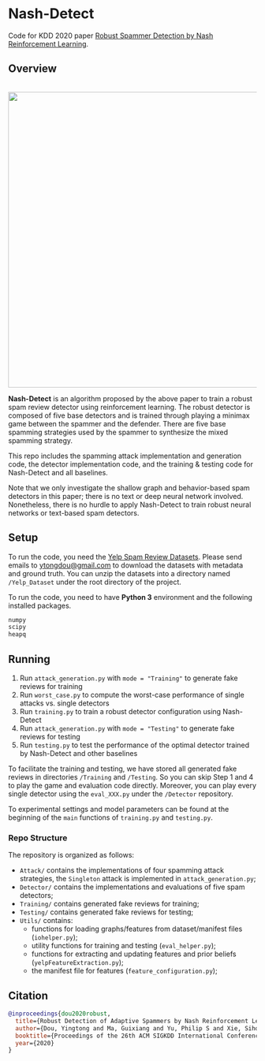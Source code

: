 # Nash-Detect

Code for KDD 2020 paper [Robust Spammer Detection by Nash Reinforcement Learning](http://arxiv.org/abs/2006.06069).

## Overview

<p align="center">
    <br>
    <a href="https://github.com/YingtongDou/Nash-Detect">
        <img src="https://github.com/YingtongDou/Nash-Detect/blob/master/overview.png" width="600"/>
    </a>
    <br>
<p>

**Nash-Detect** is an algorithm proposed by the above paper to train a robust spam review detector using reinforcement learning. The robust detector is composed of five base detectors and is trained through playing a minimax game between the spammer and the defender. There are five base spamming strategies used by the spammer to synthesize the mixed spamming strategy.

This repo includes the spamming attack implementation and generation code, the detector implementation code, and the training & testing code for Nash-Detect and all baselines. 

Note that we only investigate the shallow graph and behavior-based spam detectors in this paper; there is no text or deep neural network involved. Nonetheless, there is no hurdle to apply Nash-Detect to train robust neural networks or text-based spam detectors.

## Setup

To run the code, you need the [Yelp Spam Review Datasets](http://odds.cs.stonybrook.edu/yelpchi-dataset/). Please send emails to [ytongdou@gmail.com](mailto:ytongdou@gmail.com) to download the datasets with metadata and ground truth. You can unzip the datasets into a directory named `/Yelp_Dataset` under the root directory of the project.

To run the code, you need to have **Python 3** environment and the following installed packages.

```bash
numpy
scipy
heapq
```

## Running

1. Run `attack_generation.py` with `mode = "Training"` to generate fake reviews for training
2. Run `worst_case.py` to compute the worst-case performance of single attacks vs. single detectors
3. Run `training.py` to train a robust detector configuration using Nash-Detect
4. Run `attack_generation.py` with `mode = "Testing"` to generate fake reviews for testing
5. Run `testing.py` to test the performance of the optimal detector trained by Nash-Detect and other baselines

To facilitate the training and testing, we have stored all generated fake reviews in directories `/Training` and `/Testing`. So you can skip Step 1 and 4 to play the game and evaluation code directly. Moreover, you can play every single detector using the `eval_XXX.py` under the `/Detector` repository.

To experimental settings and model parameters can be found at the beginning of the `main` functions of `training.py` and `testing.py`.

### Repo Structure
The repository is organized as follows:
- `Attack/` contains the implementations of four spamming attack strategies, the `Singleton` attack is implemented in `attack_generation.py`;
- `Detector/` contains the implementations and evaluations of five spam detectors;
- `Training/` contains generated fake reviews for training;
- `Testing/` contains generated fake reviews for testing;
- `Utils/` contains:
    * functions for loading graphs/features from dataset/manifest files  (`iohelper.py`);
    * utility functions for training and testing (`eval_helper.py`);
    * functions for extracting and updating features and prior beliefs (`yelpFeatureExtraction.py`);
    * the manifest file for features (`feature_configuration.py`);

## Citation
```bibtex
@inproceedings{dou2020robust,
  title={Robust Detection of Adaptive Spammers by Nash Reinforcement Learning},
  author={Dou, Yingtong and Ma, Guixiang and Yu, Philip S and Xie, Sihong},
  booktitle={Proceedings of the 26th ACM SIGKDD International Conference on Knowledge Discovery \& Data Mining},
  year={2020}
}
```
